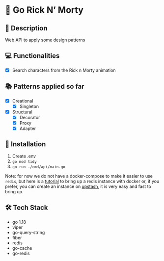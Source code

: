 # 🚀 Go Rick N’ Morty

## 📄 Description

Web API to apply some design patterns

## 💻 Functionalities

- [x]  Search characters from the Rick n Morty animation

## 📚 Patterns applied so far

- [x]  Creational
    - [x]  Singleton
- [x]  Structural
    - [x]  Decorator
    - [x]  Proxy
    - [x]  Adapter

## 🔨 Installation

1. Create .env
2. `go mod tidy`
3. `go run ./cmd/api/main.go`

Note: for now we do not have a docker-compose to make it easier to use `redis`, but here is a [tutorial](https://medium.com/@prog.tiago/redis-instalando-via-docker-58cb1d2cfb3b) to bring up a redis instance with docker or, if you prefer, you can create an instance on [upstash](https://webhook.site/86bea15e-e89e-4d55-8ec7-e425630a50b0), it is very easy and fast to bring up.

## 🛠️ Tech Stack

- go 1.18
- viper
- go-query-string
- fiber
- redis
- go-cache
- go-redis
